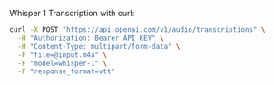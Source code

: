Whisper 1 Transcription with curl:

```sh
curl -X POST "https://api.openai.com/v1/audio/transcriptions" \
  -H "Authorization: Bearer API_KEY" \
  -H "Content-Type: multipart/form-data" \
  -F "file=@input.m4a" \
  -F "model=whisper-1" \
  -F "response_format=vtt"
```
